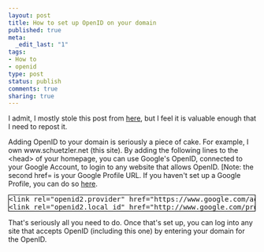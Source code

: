 ```yaml
--- 
layout: post
title: How to set up OpenID on your domain
published: true
meta: 
  _edit_last: "1"
tags: 
- How to
- openid
type: post
status: publish
comments: true
sharing: true
---
```

<p>I admit, I mostly stole this post from <a href="http://smarterware.org/6286/how-to-set-up-openid-on-your-own-domain">here</a>, but I feel it is valuable enough that I need to repost it.</p>

<p>Adding OpenID to your domain is seriously a piece of cake. For example, I own www.schuetzler.net (this site). By adding the following lines to the &lt;head&gt; of your homepage, you can use Google's OpenID, connected to your Google Account, to login to any website that allows OpenID. [Note: the second href= is your Google Profile URL. If you haven't set up a Google Profile, you can do so <a href="http://www.google.com/profiles">here</a>.</p>

<p><pre style="border: 1px solid black; width: 500px; overflow-x: auto;">&lt;link rel="openid2.provider" href="https://www.google.com/accounts/o8/ud?source=profiles" /&gt;
&lt;link rel="openid2.local_id" href="http://www.google.com/profiles/101917908304099087510" /&gt;</pre></p>

<p>That's seriously all you need to do. Once that's set up, you can log into any site that accepts OpenID (including this one) by entering your domain for the OpenID.</p>
